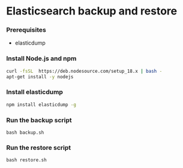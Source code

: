 # Elasticsearch backup and restore

### Prerequisites
- elasticdump

### Install Node.js and npm

```sh
curl -fsSL  https://deb.nodesource.com/setup_18.x | bash -
apt-get install -y nodejs
```

### Install elasticdump

```sh
npm install elasticdump -g
```

### Run the backup script

```
bash backup.sh
```

### Run the restore script

```
bash restore.sh
```
